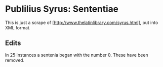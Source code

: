 # Publilius Syrus: Sententiae

This is just a scrape of [http://www.thelatinlibrary.com/syrus.html], put into XML format.

## Edits
In 25 instances a sentenia began with the number 0. These have been removed.